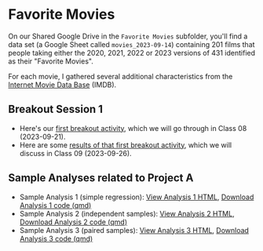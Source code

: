 # Favorite Movies

On our Shared Google Drive in the `Favorite Movies` subfolder, you'll find a data set (a Google Sheet called `movies_2023-09-14`) containing 201 films that people taking either the 2020, 2021, 2022 or 2023 versions of 431 identified as their "Favorite Movies". 

For each movie, I gathered several additional characteristics from the [Internet Movie Data Base](https://www.imdb.com/) (IMDB).

## Breakout Session 1

- Here's our [first breakout activity](breakout1.md), which we will go through in Class 08 (2023-09-21).
- Here are some [results of that first breakout activity](breakout1_results.md), which we will discuss in Class 09 (2023-09-26).

## Sample Analyses related to Project A

- Sample Analysis 1 (simple regression): [View Analysis 1 HTML](https://thomaselove.github.io/431-projectA-2023/431-movies-analysis1.html), [Download Analysis 1 code (qmd)](https://raw.githubusercontent.com/THOMASELOVE/431-data/main/data-and-code/431-movies-analysis1.qmd)
- Sample Analysis 2 (independent samples): [View Analysis 2 HTML](https://thomaselove.github.io/431-projectA-2023/431-movies-analysis2.html), [Download Analysis 2 code (qmd)](https://raw.githubusercontent.com/THOMASELOVE/431-data/main/data-and-code/431-movies-analysis2.qmd)
- Sample Analysis 3 (paired samples): [View Analysis 3 HTML](https://thomaselove.github.io/431-projectA-2023/431-movies-analysis3.html), [Download Analysis 3 code (qmd)](https://raw.githubusercontent.com/THOMASELOVE/431-data/main/data-and-code/431-movies-analysis3.qmd)

